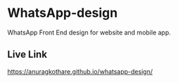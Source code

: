 # WhatsApp-design
WhatsApp Front End design for website and mobile app.
## Live Link
https://anuragkothare.github.io/whatsapp-design/

